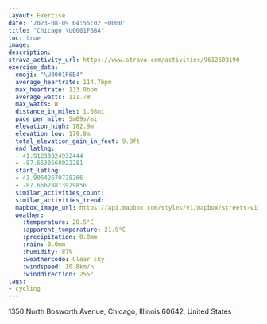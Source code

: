 ```yaml
---
layout: Exercise
date: '2023-08-09 04:55:02 +0000'
title: "Chicago \U0001F6B4"
toc: true
image:
description:
strava_activity_url: https://www.strava.com/activities/9612609190
exercise_data:
  emoji: "\U0001F6B4"
  average_heartrate: 114.7bpm
  max_heartrate: 133.0bpm
  average_watts: 111.7W
  max_watts: W
  distance_in_miles: 1.08mi
  pace_per_mile: 5m09s/mi
  elevation_high: 182.9m
  elevation_low: 179.8m
  total_elevation_gain_in_feet: 9.8ft
  end_latlng:
  - 41.91233024932444
  - -87.6530568022281
  start_latlng:
  - 41.90642670728266
  - -87.66628813929856
  similar_activities_count:
  similar_activities_trend:
  mapbox_image_url: https://api.mapbox.com/styles/v1/mapbox/streets-v11/static/path-5+787af2-1.0(_cx~F~iavOwJHgBAq%40CKGEMCc%40BeGKiCAoA%3FuHYmp%40%3FmEBQDOACc%40B),pin-s-s+e5b22e(-87.6664,41.90784),pin-s-f+89ae00(-87.65307,41.910920000000004)/auto/800x800?access_token=pk.eyJ1Ijoiam9zaGJlY2ttYW4iLCJhIjoiY205eWR2aDd1MWZ6djJrbXc4a3M0bWZleiJ9.XiG9OWkNcZk2QzjJbxLB4A
  weather:
    :temperature: 20.5°C
    :apparent_temperature: 21.9°C
    :precipitation: 0.0mm
    :rain: 0.0mm
    :humidity: 87%
    :weathercode: Clear sky
    :windspeed: 10.8km/h
    :winddirection: 255°
tags:
- cycling
---
```

1350 North Bosworth Avenue, Chicago, Illinois 60642, United States

